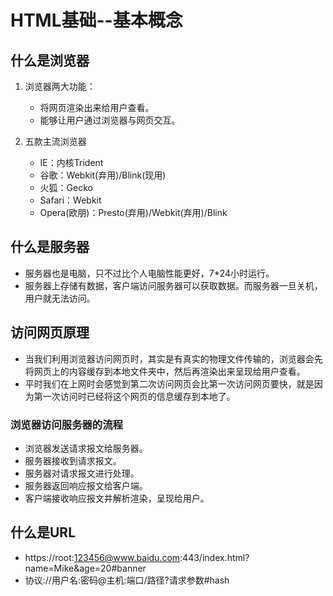 # HTML基础--基本概念

## 什么是浏览器
1. 浏览器两大功能：
   - 将网页渲染出来给用户查看。
   - 能够让用户通过浏览器与网页交互。

2. 五款主流浏览器
   - IE：内核Trident
   - 谷歌：Webkit(弃用)/Blink(现用)
   - 火狐：Gecko
   - Safari：Webkit
   - Opera(欧朋)：Presto(弃用)/Webkit(弃用)/Blink

## 什么是服务器
   - 服务器也是电脑，只不过比个人电脑性能更好，7*24小时运行。
   - 服务器上存储有数据，客户端访问服务器可以获取数据。而服务器一旦关机，用户就无法访问。
## 访问网页原理
   - 当我们利用浏览器访问网页时，其实是有真实的物理文件传输的，浏览器会先将网页上的内容缓存到本地文件夹中，然后再渲染出来呈现给用户查看。
   - 平时我们在上网时会感觉到第二次访问网页会比第一次访问网页要快，就是因为第一次访问时已经将这个网页的信息缓存到本地了。

### 浏览器访问服务器的流程
   - 浏览器发送请求报文给服务器。 
   - 服务器接收到请求报文。 
   - 服务器对请求报文进行处理。
   - 服务器返回响应报文给客户端。
   - 客户端接收响应报文并解析渲染，呈现给用户。

## 什么是URL
   - https://root:123456@www.baidu.com:443/index.html?name=Mike&age=20#banner
   - 协议://用户名:密码@主机:端口/路径?请求参数#hash
   